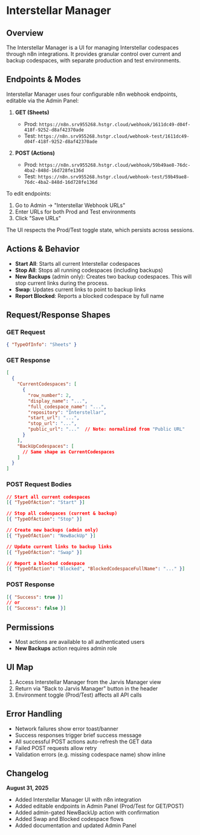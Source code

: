 # Interstellar Manager

## Overview
The Interstellar Manager is a UI for managing Interstellar codespaces through n8n integrations. It provides granular control over current and backup codespaces, with separate production and test environments.

## Endpoints & Modes

Interstellar Manager uses four configurable n8n webhook endpoints, editable via the Admin Panel:

1. **GET (Sheets)**
   - Prod: `https://n8n.srv955268.hstgr.cloud/webhook/1611dc49-d04f-418f-9252-d8af42370ade`
   - Test: `https://n8n.srv955268.hstgr.cloud/webhook-test/1611dc49-d04f-418f-9252-d8af42370ade`

2. **POST (Actions)**
   - Prod: `https://n8n.srv955268.hstgr.cloud/webhook/59b49ae8-76dc-4ba2-848d-16d728fe136d`
   - Test: `https://n8n.srv955268.hstgr.cloud/webhook-test/59b49ae8-76dc-4ba2-848d-16d728fe136d`

To edit endpoints:
1. Go to Admin → "Interstellar Webhook URLs"
2. Enter URLs for both Prod and Test environments
3. Click "Save URLs"

The UI respects the Prod/Test toggle state, which persists across sessions.

## Actions & Behavior

- **Start All**: Starts all current Interstellar codespaces
- **Stop All**: Stops all running codespaces (including backups)
- **New Backups** (admin only): Creates two backup codespaces. This will stop current links during the process.
- **Swap**: Updates current links to point to backup links
- **Report Blocked**: Reports a blocked codespace by full name

## Request/Response Shapes

### GET Request
```json
{ "TypeOfInfo": "Sheets" }
```

### GET Response
```json
[
  {
    "CurrentCodespaces": [
      {
        "row_number": 2,
        "display_name": "...",
        "full_codespace_name": "...",
        "repository": "Interstellar",
        "start_url": "...",
        "stop_url": "...",
        "public_url": "..."  // Note: normalized from "Public URL"
      }
    ],
    "BackUpCodespaces": [
      // Same shape as CurrentCodespaces
    ]
  }
]
```

### POST Request Bodies
```json
// Start all current codespaces
[{ "TypeOfAction": "Start" }]

// Stop all codespaces (current & backup)
[{ "TypeOfAction": "Stop" }]

// Create new backups (admin only)
[{ "TypeOfAction": "NewBackUp" }]

// Update current links to backup links
[{ "TypeOfAction": "Swap" }]

// Report a blocked codespace
[{ "TypeOfAction": "Blocked", "BlockedCodespaceFullName": "..." }]
```

### POST Response
```json
[{ "Success": true }]
// or
[{ "Success": false }]
```

## Permissions

- Most actions are available to all authenticated users
- **New Backups** action requires admin role

## UI Map

1. Access Interstellar Manager from the Jarvis Manager view
2. Return via "Back to Jarvis Manager" button in the header
3. Environment toggle (Prod/Test) affects all API calls

## Error Handling

- Network failures show error toast/banner
- Success responses trigger brief success message
- All successful POST actions auto-refresh the GET data
- Failed POST requests allow retry
- Validation errors (e.g. missing codespace name) show inline

## Changelog

**August 31, 2025**
- Added Interstellar Manager UI with n8n integration
- Added editable endpoints in Admin Panel (Prod/Test for GET/POST)
- Added admin-gated NewBackUp action with confirmation
- Added Swap and Blocked codespace flows
- Added documentation and updated Admin Panel
